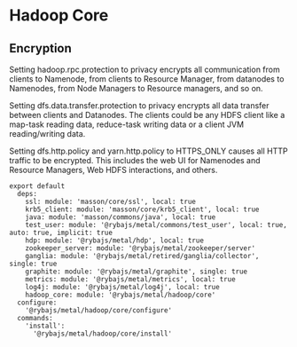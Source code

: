 
# Hadoop Core

## Encryption

Setting hadoop.rpc.protection to privacy encrypts all communication from clients
to Namenode, from clients to Resource Manager, from datanodes to Namenodes, from
Node Managers to Resource managers, and so on.

Setting dfs.data.transfer.protection to privacy encrypts all data transfer
between clients and Datanodes. The clients could be any HDFS client like a
map-task reading data, reduce-task writing data or a client JVM reading/writing
data.

Setting dfs.http.policy and yarn.http.policy to HTTPS_ONLY causes all HTTP
traffic to be encrypted. This includes the web UI for Namenodes and Resource
Managers, Web HDFS interactions, and others.

    export default
      deps:
        ssl: module: 'masson/core/ssl', local: true
        krb5_client: module: 'masson/core/krb5_client', local: true
        java: module: 'masson/commons/java', local: true
        test_user: module: '@rybajs/metal/commons/test_user', local: true, auto: true, implicit: true
        hdp: module: '@rybajs/metal/hdp', local: true
        zookeeper_server: module: '@rybajs/metal/zookeeper/server'
        ganglia: module: '@rybajs/metal/retired/ganglia/collector', single: true
        graphite: module: '@rybajs/metal/graphite', single: true
        metrics: module: '@rybajs/metal/metrics', local: true
        log4j: module: '@rybajs/metal/log4j', local: true
        hadoop_core: module: '@rybajs/metal/hadoop/core'
      configure:
        '@rybajs/metal/hadoop/core/configure'
      commands:
        'install':
          '@rybajs/metal/hadoop/core/install'
